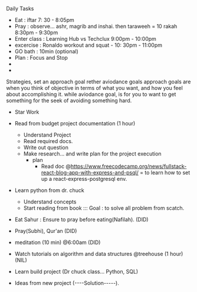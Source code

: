 Daily Tasks

- Eat : iftar 7: 30 - 8:05pm
- Pray : observe... ashr, magrib and inshai. then taraweeh = 10 rakah 8:30pm - 9:30pm
- Enter class : Learning Hub vs Techclux 9:00pm - 10:00pm
- excercise : Ronaldo workout and squat - 10: 30pm - 11:00pm
- GO bath : 10min (optional)
- Plan : Focus and Stop
- 
-
Strategies, set an approach goal rether aviodance goals
approach goals are when you think of objective in terms of what you want, and how you feel about accomplishing it. while aviodance goal, is for you to want to get something for the seek of avoiding something hard.

- Star Work

- Read from budget project documentation (1 hour)
  - Understand Project
  - Read required docs.
  - Write out question
  - Make research... and write plan for the project execution
    - plan
      - Read doc @https://www.freecodecamp.org/news/fullstack-react-blog-app-with-express-and-psql/ = to learn how to set up a react-express-postgresql env.
  
- Learn python from dr. chuck
  - Understand concepts
  - Start reading from book ::: Goal : to solve all problem from scatch.

- Eat Sahur : Ensure to pray before eating(Nafilah). (DID)

- Pray(Subhi), Qur'an (DID)

- meditation (10 min) @6:00am (DID)

- Watch tutorials on algorithm and data structures @treehouse (1 hour) (NIL)

- Learn build project (Dr chuck class... Python, SQL)

- Ideas from new project (----Solution-----).
